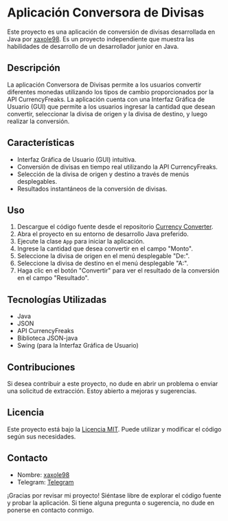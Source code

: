 # Aplicación Conversora de Divisas

Este proyecto es una aplicación de conversión de divisas desarrollada en Java por [xaxole98](https://github.com/xaxole98). Es un proyecto independiente que muestra las habilidades de desarrollo de un desarrollador junior en Java.

## Descripción

La aplicación Conversora de Divisas permite a los usuarios convertir diferentes monedas utilizando los tipos de cambio proporcionados por la API CurrencyFreaks. La aplicación cuenta con una Interfaz Gráfica de Usuario (GUI) que permite a los usuarios ingresar la cantidad que desean convertir, seleccionar la divisa de origen y la divisa de destino, y luego realizar la conversión.

## Características

- Interfaz Gráfica de Usuario (GUI) intuitiva.
- Conversión de divisas en tiempo real utilizando la API CurrencyFreaks.
- Selección de la divisa de origen y destino a través de menús desplegables.
- Resultados instantáneos de la conversión de divisas.

## Uso

1. Descargue el código fuente desde el repositorio [Currency Converter](https://github.com/xaxole98/currency-converter).
2. Abra el proyecto en su entorno de desarrollo Java preferido.
3. Ejecute la clase `App` para iniciar la aplicación.
4. Ingrese la cantidad que desea convertir en el campo "Monto".
5. Seleccione la divisa de origen en el menú desplegable "De:".
6. Seleccione la divisa de destino en el menú desplegable "A:".
7. Haga clic en el botón "Convertir" para ver el resultado de la conversión en el campo "Resultado".

## Tecnologías Utilizadas

- Java
- JSON
- API CurrencyFreaks
- Biblioteca JSON-java
- Swing (para la Interfaz Gráfica de Usuario)

## Contribuciones

Si desea contribuir a este proyecto, no dude en abrir un problema o enviar una solicitud de extracción. Estoy abierto a mejoras y sugerencias.

## Licencia

Este proyecto está bajo la [Licencia MIT](https://github.com/xaxole98/currency-converter/blob/main/LICENSE). Puede utilizar y modificar el código según sus necesidades.

## Contacto

- Nombre: [xaxole98](https://github.com/xaxole98)
- Telegram: [Telegram](https://t.me/xaxole98)

¡Gracias por revisar mi proyecto! Siéntase libre de explorar el código fuente y probar la aplicación. Si tiene alguna pregunta o sugerencia, no dude en ponerse en contacto conmigo.

